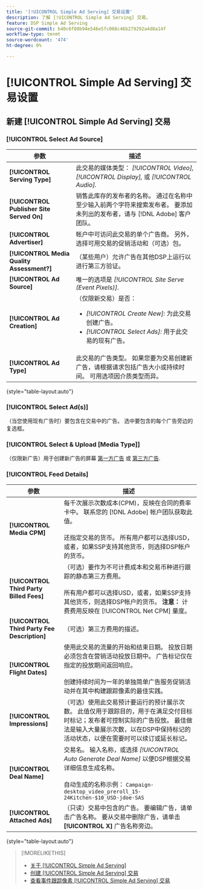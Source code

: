 ```yaml
---
title: '[!UICONTROL Simple Ad Serving] 交易设置'
description: 了解 [!UICONTROL Simple Ad Serving] 交易。
feature: DSP Simple Ad Serving
source-git-commit: b40c6f08b94e546e5fc068c46b279292a4d8a14f
workflow-type: tm+mt
source-wordcount: '474'
ht-degree: 0%

---
```


# [!UICONTROL Simple Ad Serving] 交易设置

## 新建 [!UICONTROL Simple Ad Serving] 交易

### [!UICONTROL Select Ad Source]

| 参数 | 描述 |
|-----------|-------------|
| **[!UICONTROL Serving Type]** | 此交易的媒体类型： *[!UICONTROL Video],* *[!UICONTROL Display],* 或 *[!UICONTROL Audio].* |
| **[!UICONTROL Publisher Site Served On]** | 销售此库存的发布者的名称。 通过在名称中至少输入前两个字符来搜索发布者。 要添加未列出的发布者，请与 [!DNL Adobe] 客户团队。 |
| **[!UICONTROL Advertiser]** | 帐户中可访问此交易的单个广告商。 另外，选择可用交易的促销活动和（可选）包。 |
| **[!UICONTROL Media Quality Assessment?]** | （某些用户）允许广告在其他DSP上运行以进行第三方验证。 <!-- Who can select this? It's disabled for me. Need to see if there are additional fields when this is enabled. --> |
| **[!UICONTROL Ad Source]** | 唯一的选项是 *[!UICONTROL Site Serve (Event Pixels)]*. |
| **[!UICONTROL Ad Creation]** | （仅限新交易）是否：<ul><li>*[!UICONTROL Create New]:* 为此交易创建广告。</li><li>*[!UICONTROL Select Ads]:* 用于此交易的现有广告。</li></ul> |
| **[!UICONTROL Ad Type]** | 此交易的广告类型。 如果您要为交易创建新广告，请根据请求包括广告大小或持续时间。 可用选项因介质类型而异。 |

{style=&quot;table-layout:auto&quot;}

### [!UICONTROL Select Ad(s)]

（当您使用现有广告时）要包含在交易中的广告。 选中要包含的每个广告旁边的复选框。

### [!UICONTROL Select & Upload [Media Type]]

（仅限新广告）用于创建新广告的屏幕 [第一方广告](/help/dsp/campaign-management/ads/ad-create.md) 或 [第三方广告](/help/dsp/campaign-management/ads/ad-create-third-party.md).

### [!UICONTROL Feed Details]

| 参数 | 描述 |
|-----------|-------------|
| **[!UICONTROL Media CPM]** | 每千次展示次数成本(CPM)，反映在合同的费率卡中。 联系您的 [!DNL Adobe] 帐户团队获取此值。 <br><br>还指定交易的货币。 所有用户都可以选择USD，或者，如果SSP支持其他货币，则选择DSP帐户的货币。 |
| **[!UICONTROL Third Party Billed Fees]** | （可选）要作为不可计费成本和交易币种进行跟踪的静态第三方费用。<br><br>所有用户都可以选择USD，或者，如果SSP支持其他货币，则选择DSP帐户的货币。 **注意：** 计费费用反映在 [!UICONTROL Net CPM] 量度。 |
| **[!UICONTROL Third Party Fee Description]** | （可选）第三方费用的描述。 |
| **[!UICONTROL Flight Dates]** | 使用此交易的流量的开始和结束日期。 投放日期必须包含在营销活动投放日期中。 广告标记仅在指定的投放期间返回响应。<br><br> 创建持续时间为一年的单独简单广告服务促销活动并在其中构建跟踪像素的最佳实践。 |
| **[!UICONTROL Impressions]** | （可选）使用此交易预计要运行的预计展示次数。 此值仅用于跟踪目的，用于在满足交付目标时标记；发布者可控制实际的广告投放。 最佳做法是输入大量展示次数，以在DSP中保持标记的活动状态，以便在需要时可以续订或延长标记。 |
| **[!UICONTROL Deal Name]** | 交易名。 输入名称，或选择 *[!UICONTROL Auto Generate Deal Name]* 以便DSP根据交易详细信息生成名称。<br><br>自动生成的名称示例： `Campaign-desktop_video_preroll_15-24Kitchen-$10_USD-jdoe-SAS` |
| **[!UICONTROL Attached Ads]** | （只读）交易中包含的广告。 要编辑广告，请单击广告名称。 要从交易中删除广告，请单击 **[!UICONTROL X]** 广告名称旁边。 |

{style=&quot;table-layout:auto&quot;}

<!-- 
## Existing Simple Ad Serving Deals

Changes aren't applied retroactively.
-->

<!-- completely different settings layout, so need a separate section for them -->

<!-- From Abhinav: Editable fields are Name, Start & End date, Impressions & CPM. Changes are not applied retroactively.

But I see:

| Parameter | Description |
|-----------|-------------|

| **[!UICONTROL Are you using Deal ID?] | (Read-only) Whether the deal was set up as a [!UICONTROL Deal ID] (*[!DNL Yes]*)  or a [!UICONTROL Simple Ad Serving] deal (*[!DNL No]*). |
| **[!UICONTROL Inventory Type] | (Read-only) The inventory type for the deal. |
| **[!UICONTROL Feed Name] | The name of the [!UICONTROL Simple Ad Serving] deal. |
| **[!UICONTROL Publisher Ad Server] | (Read-only)  |
| **[!UICONTROL Publisher maximum ad length] | The maximum length of the ad, per the publisher. |
| **[!UICONTROL Publisher minimum ad length] | The minimum length of the ad, per the publisher. |
| **[!UICONTROL Fill Type] | (Read-only)  |
| **[!UICONTROL Contracted CPM] | This field is required if billing through TubeMogul, but enter your CPM in this field to track your actual spend. |
| **[!UICONTROL 3rd party technology CPM] | (Optional)  |
| **[!UICONTROL Planned Flight Dates] | The beginning and end dates for the deal flight. These dates don't control ad delivery but are used to track delivery pacing. **THIS IS CONTRARY TO WHAT THE NEW DEAL SETTINGS ABOVE, FROM ABHINAV, SAY**> |
| **[!UICONTROL Target Impressions] | (Optional) The estimated number of impressions you expect to run using this deal. This value is used for tracking purposes only and to flag when delivery goals are met; the publisher controls actual ad delivery. The best practice is to enter a high number of impressions to keep the tag active within DSP so it can be renewed or extended if needed. |
 -->

>[!MORELIKETHIS]
>
>* [关于 [!UICONTROL Simple Ad Serving]](simple-deal-about.md)
>* [创建 [!UICONTROL Simple Ad Serving] 交易](simple-deal-create.md)
>* [查看事件跟踪像素 [!UICONTROL Simple Ad Serving] 交易](simple-deal-show-pixels.md)

